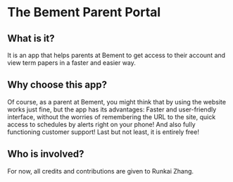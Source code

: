 # The Bement Parent Portal

## What is it?
It is an app that helps parents at Bement to get access to their account and view term papers in a faster and easier way. 

## Why choose this app?
Of course, as a parent at Bement, you might think that by using the website works just fine, but the app has its advantages: Faster and user-friendly interface, without the worries of remembering the URL to the site, quick access to schedules by alerts right on your phone! And also fully functioning customer support! Last but not least, it is entirely free!

## Who is involved?
For now, all credits and contributions are given to Runkai Zhang.
